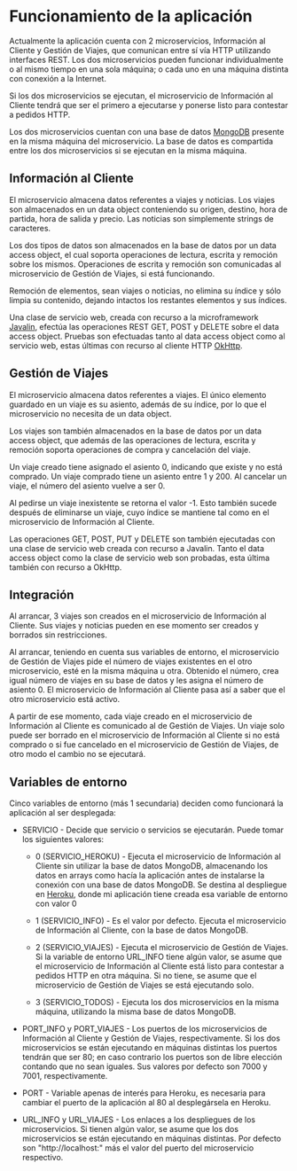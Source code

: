 # Funcionamiento de la aplicación

Actualmente la aplicación cuenta con 2 microservicios, Información al Cliente y Gestión de Viajes, que comunican entre sí vía HTTP utilizando interfaces REST. Los dos microservicios pueden funcionar individualmente o al mismo tiempo en una sola máquina; o cada uno en una máquina distinta con conexión a la Internet.

Si los dos microservicios se ejecutan, el microservicio de Información al Cliente tendrá que ser el primero a ejecutarse y ponerse listo para contestar a pedidos HTTP.

Los dos microservicios cuentan con una base de datos [MongoDB](https://www.mongodb.com/) presente en la misma máquina del microservicio. La base de datos es compartida entre los dos microservicios si se ejecutan en la misma máquina.

## Información al Cliente

El microservicio almacena datos referentes a viajes y noticias. Los viajes son almacenados en un data object conteniendo su origen, destino, hora de partida, hora de salida y precio. Las noticias son simplemente strings de caracteres.

Los dos tipos de datos son almacenados en la base de datos por un data access object, el cual soporta operaciones de lectura, escrita y remoción sobre los mismos. Operaciones de escrita y remoción son comunicadas al microservicio de Gestión de Viajes, si está funcionando.

Remoción de elementos, sean viajes o noticias, no elimina su índice y sólo limpia su contenido, dejando intactos los restantes elementos y sus índices.

Una clase de servicio web, creada con recurso a la microframework [Javalin](https://javalin.io/), efectúa las operaciones REST GET, POST y DELETE sobre el data access object. Pruebas son efectuadas tanto al data access object como al servicio web, estas últimas con recurso al cliente HTTP [OkHttp](http://square.github.io/okhttp/).

## Gestión de Viajes

El microservicio almacena datos referentes a viajes. El único elemento guardado en un viaje es su asiento, además de su índice, por lo que el microservicio no necesita de un data object.

Los viajes son también almacenados en la base de datos por un data access object, que además de las operaciones de lectura, escrita y remoción soporta operaciones de compra y cancelación del viaje.

Un viaje creado tiene asignado el asiento 0, indicando que existe y no está comprado. Un viaje comprado tiene un asiento entre 1 y 200. Al cancelar un viaje, el número del asiento vuelve a ser 0.

Al pedirse un viaje inexistente se retorna el valor -1. Esto también sucede después de eliminarse un viaje, cuyo índice se mantiene tal como en el microservicio de Información al Cliente.

Las operaciones GET, POST, PUT y DELETE son también ejecutadas con una clase de servicio web creada con recurso a Javalin. Tanto el data access object como la clase de servicio web son probadas, esta última también con recurso a OkHttp.

## Integración

Al arrancar, 3 viajes son creados en el microservicio de Información al Cliente. Sus viajes y noticias pueden en ese momento ser creados y borrados sin restricciones.

Al arrancar, teniendo en cuenta sus variables de entorno, el microservicio de Gestión de Viajes pide el número de viajes existentes en el otro microservicio, esté en la misma máquina u otra. Obtenido el número, crea igual número de viajes en su base de datos y les asigna el número de asiento 0. El microservicio de Información al Cliente pasa así a saber que el otro microservicio está activo.

A partir de ese momento, cada viaje creado en el microservicio de Información al Cliente es comunicado al de Gestión de Viajes. Un viaje solo puede ser borrado en el microservicio de Información al Cliente si no está comprado o si fue cancelado en el microservicio de Gestión de Viajes, de otro modo el cambio no se ejecutará.

## Variables de entorno

Cinco variables de entorno (más 1 secundaria) deciden como funcionará la aplicación al ser desplegada:

* SERVICIO - Decide que servicio o servicios se ejecutarán. Puede tomar los siguientes valores:

  * 0 (SERVICIO_HEROKU) - Ejecuta el microservicio de Información al Cliente sin utilizar la base de datos MongoDB, almacenando los datos en arrays como hacía la aplicación antes de instalarse la conexión con una base de datos MongoDB. Se destina al despliegue en [Heroku](https://www.heroku.com/), donde mi aplicación tiene creada esa variable de entorno con valor 0
  
  * 1 (SERVICIO_INFO) - Es el valor por defecto. Ejecuta el microservicio de Información al Cliente, con la base de datos MongoDB.
  
  * 2 (SERVICIO_VIAJES) - Ejecuta el microservicio de Gestión de Viajes. Si la variable de entorno URL_INFO tiene algún valor, se asume que el microservicio de Información al Cliente está listo para contestar a pedidos HTTP en otra máquina. Si no tiene, se asume que el microservicio de Gestión de Viajes se está ejecutando solo.
  
  * 3 (SERVICIO_TODOS) - Ejecuta los dos microservicios en la misma máquina, utilizando la misma base de datos MongoDB.
  
* PORT_INFO y PORT_VIAJES - Los puertos de los microservicios de Información al Cliente y Gestión de Viajes, respectivamente. Si los dos microservicios se están ejecutando en máquinas distintas los puertos tendrán que ser 80; en caso contrario los puertos son de libre elección contando que no sean iguales. Sus valores por defecto son 7000 y 7001, respectivamente.

* PORT - Variable apenas de interés para Heroku, es necesaria para cambiar el puerto de la aplicación al 80 al desplegársela en Heroku.

* URL_INFO y URL_VIAJES - Los enlaces a los despliegues de los microservicios. Si tienen algún valor, se asume que los dos microservicios se están ejecutando en máquinas distintas. Por defecto son "http://localhost:" más el valor del puerto del microservicio respectivo.
